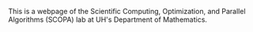 This is a webpage of the Scientific Computing, Optimization, and Parallel Algorithms (SCOPA) lab at UH's Department of Mathematics.
